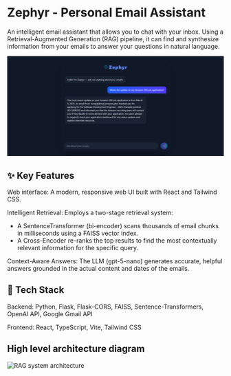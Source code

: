 # Zephyr - Personal Email Assistant

An intelligent email assistant that allows you to chat with your inbox. Using a Retrieval-Augmented Generation (RAG) pipeline, it can find and synthesize information from your emails to answer your questions in natural language.

![screenshot of web app](web-app.png)

## ✨ Key Features
Web interface: A modern, responsive web UI built with React and Tailwind CSS.

Intelligent Retrieval: Employs a two-stage retrieval system:
 - A SentenceTransformer (bi-encoder) scans thousands of email chunks in milliseconds using a FAISS vector index.
 - A Cross-Encoder re-ranks the top results to find the most contextually relevant information for the specific query.

Context-Aware Answers: The LLM (gpt-5-nano) generates accurate, helpful answers grounded in the actual content and dates of the emails.

## 🚀 Tech Stack
Backend:	Python, Flask, Flask-CORS, FAISS, Sentence-Transformers, OpenAI API, Google Gmail API

Frontend:	React, TypeScript, Vite, Tailwind CSS

## High level architecture diagram

![RAG system architecture](high-level-architecture.png)
